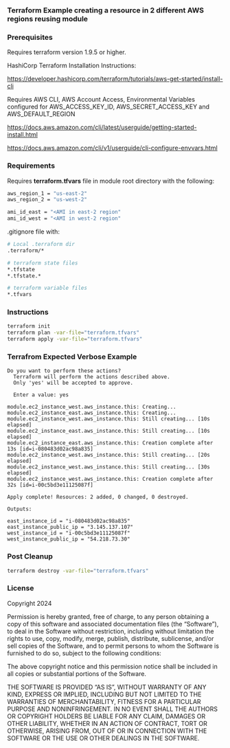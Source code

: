 ### Terraform Example creating a resource in 2 different AWS regions reusing module

### Prerequisites

Requires terraform version 1.9.5 or higher.

HashiCorp Terraform Installation Instructions: 

https://developer.hashicorp.com/terraform/tutorials/aws-get-started/install-cli

Requires AWS CLI, AWS Account Access, Environmental Variables configured for AWS_ACCESS_KEY_ID, AWS_SECRET_ACCESS_KEY and AWS_DEFAULT_REGION

https://docs.aws.amazon.com/cli/latest/userguide/getting-started-install.html

https://docs.aws.amazon.com/cli/v1/userguide/cli-configure-envvars.html

### Requirements

Requires **terraform.tfvars** file in module root directory with the following:

```bash
aws_region_1 = "us-east-2"
aws_region_2 = "us-west-2"

ami_id_east = "<AMI in east-2 region"
ami_id_west = "<AMI in west-2 region"

```

.gitignore file with:

```bash
# Local .terraform dir
.terraform/*

# terraform state files
*.tfstate
*.tfstate.*

# terraform variable files
*.tfvars
```

### Instructions

```bash
terraform init
terraform plan -var-file="terraform.tfvars"
terraform apply -var-file="terraform.tfvars"

```

### Terrafrom Expected Verbose Example
```
Do you want to perform these actions?
  Terraform will perform the actions described above.
  Only 'yes' will be accepted to approve.

  Enter a value: yes

module.ec2_instance_west.aws_instance.this: Creating...
module.ec2_instance_east.aws_instance.this: Creating...
module.ec2_instance_west.aws_instance.this: Still creating... [10s elapsed]
module.ec2_instance_east.aws_instance.this: Still creating... [10s elapsed]
module.ec2_instance_east.aws_instance.this: Creation complete after 13s [id=i-080483d02ac98a835]
module.ec2_instance_west.aws_instance.this: Still creating... [20s elapsed]
module.ec2_instance_west.aws_instance.this: Still creating... [30s elapsed]
module.ec2_instance_west.aws_instance.this: Creation complete after 32s [id=i-00c5bd3e11125087f]

Apply complete! Resources: 2 added, 0 changed, 0 destroyed.

Outputs:

east_instance_id = "i-080483d02ac98a835"
east_instance_public_ip = "3.145.137.107"
west_instance_id = "i-00c5bd3e11125087f"
west_instance_public_ip = "54.218.73.30"
```

### Post Cleanup
```bash
terraform destroy -var-file="terraform.tfvars"
```

### License

Copyright 2024 

Permission is hereby granted, free of charge, to any person obtaining a copy of this software and associated documentation files (the “Software”), to deal in the Software without restriction, including without limitation the rights to use, copy, modify, merge, publish, distribute, sublicense, and/or sell copies of the Software, and to permit persons to whom the Software is furnished to do so, subject to the following conditions:

The above copyright notice and this permission notice shall be included in all copies or substantial portions of the Software.

THE SOFTWARE IS PROVIDED “AS IS”, WITHOUT WARRANTY OF ANY KIND, EXPRESS OR IMPLIED, INCLUDING BUT NOT LIMITED TO THE WARRANTIES OF MERCHANTABILITY, FITNESS FOR A PARTICULAR PURPOSE AND NONINFRINGEMENT. IN NO EVENT SHALL THE AUTHORS OR COPYRIGHT HOLDERS BE LIABLE FOR ANY CLAIM, DAMAGES OR OTHER LIABILITY, WHETHER IN AN ACTION OF CONTRACT, TORT OR OTHERWISE, ARISING FROM, OUT OF OR IN CONNECTION WITH THE SOFTWARE OR THE USE OR OTHER DEALINGS IN THE SOFTWARE.
